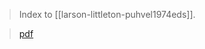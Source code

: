 > Index to [[larson-littleton-puhvel1974eds]]. 

> [pdf](a/larson-littleton-puhvel1974eds-index.pdf)